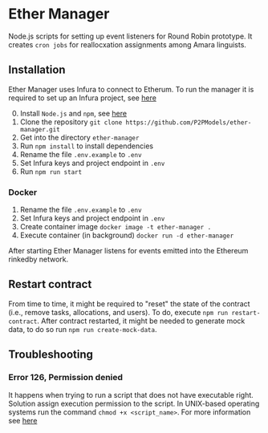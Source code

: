 # Ether Manager

Node.js scripts for setting up event listeners for Round Robin prototype. It 
creates `cron jobs` for reallocxation assignments among Amara linguists.

## Installation 

Ether Manager uses Infura to connect to Etherum. To run the manager it is 
required to set up an Infura project, see [here](https://blog.infura.io/getting-started-with-infura-28e41844cc89/) 

0. Install `Node.js` and `npm`, see [here](https://docs.npmjs.com/downloading-and-installing-node-js-and-npm)
1. Clone the repository `git clone https://github.com/P2PModels/ether-manager.git`
2. Get into the directory `ether-manager`
3. Run `npm install` to install dependencies
4. Rename the file `.env.example` to `.env`
5. Set Infura keys and project endpoint in `.env`
6. Run `npm run start`

### Docker

1. Rename the file `.env.example` to `.env`
2. Set Infura keys and project endpoint in `.env`
4. Create container image `docker image -t ether-manager .`
5. Execute container (in background) `docker run -d ether-manager`

After starting Ether Manager listens for events emitted into the Ethereum 
rinkedby network.

## Restart contract

From time to time, it might be required to "reset" the state of the contract (i.e., remove 
tasks, allocations, and users). To do, execute `npm run restart-contract`. After
contract restarted, it might be needed to generate mock data, to do so run 
`npm run create-mock-data`.

## Troubleshooting

### Error 126, Permission denied

It happens when trying to run a script that does not have executable right. 
Solution assign execution permission to the script. In UNIX-based operating systems
run the command `chmod +x <script_name>`. For more information see [here](https://superuser.com/questions/1428849/npm-start-is-throwing-error-with-exit-code-126)